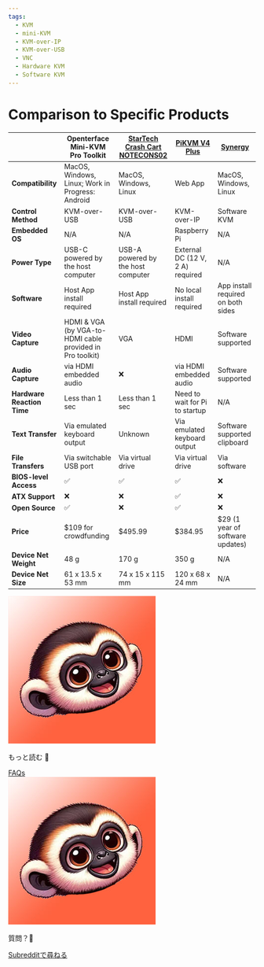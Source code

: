 ```yaml
---
tags:
  - KVM
  - mini-KVM
  - KVM-over-IP
  - KVM-over-USB
  - VNC
  - Hardware KVM
  - Software KVM
---
```


# Comparison to Specific Products

|                        | Openterface Mini-KVM Pro Toolkit                          | [StarTech Crash Cart NOTECONS02](https://www.startech.com/en-us/server-management/notecons02) | [PiKVM V4 Plus](https://cloudfree.shop/product/pikvm-v4-plus/) | [Synergy](https://symless.com/synergy) |
| ---------------------- | --------------------------------------------------------- | --------------------------------------------------------------------------------------------- | -------------------------------------------------------------- | -------------------------------------- |
| **Compatibility**          | MacOS, Windows, Linux; Work in Progress: Android      | MacOS, Windows, Linux                                                                         | Web App                                                        | MacOS, Windows, Linux                  |
| **Control Method**         | KVM-over-USB                                              | KVM-over-USB                                                                                  | KVM-over-IP                                                    | Software KVM                           |
| **Embedded OS**           | N/A                                                       | N/A                                                                                           | Raspberry Pi                                                   | N/A                                    |
| **Power Type**             | USB-C powered by the host computer                        | USB-A powered by the host computer                                                            | External DC (12 V, 2 A) required                                 | N/A                                    |
| **Software**               | Host App install required                                 | Host App install required                                                                     | No local install required                                      | App install required on both sides     |
| **Video Capture**          | HDMI & VGA (by VGA-to-HDMI cable provided in Pro toolkit)  | VGA                                                                                           | HDMI                                                           | Software supported                     |
| **Audio Capture**          | via HDMI embedded audio                                   | ❌                                                                                             | via HDMI embedded audio                                        | Software supported                     |
| **Hardware Reaction Time** | Less than 1 sec                                           | Less than 1 sec                                                                               | Need to wait for Pi to startup                                 | N/A                                    |
| **Text Transfer**          | Via emulated keyboard output                              | Unknown                                                                                       | Via emulated keyboard output                                   | Software supported clipboard           |
| **File Transfers**         | Via switchable USB port                                   | Via virtual drive                                                                             | Via virtual drive                                              | Via software                           |
| **BIOS-level Access**      | ✅                                                         | ✅                                                                                             | ✅                                                              | ❌                                      |
| **ATX Support**            | ❌                                                         | ❌                                                                                             | ✅                                                              | ❌                                      |
| **Open Source**            | ✅                                                         | ❌                                                                                             | ✅                                                              | ❌                                      |
| **Price**                  | $109 for crowdfunding                                     | $495.99                                                                                       | $384.95                                                        | $29 (1 year of software updates)          |
| **Device Net Weight**      | 48 g                                                       | 170 g                                                                                          | 350 g                                                           | N/A                                    |
| **Device Net Size**        | 61 x 13.5 x 53 mm                                         | 74 x 15 x 115 mm                                                                               | 120 x 68 x 24 mm                                                | N/A                                    |


<section class="dialogue-section-white" id="dialogues-section">
    <div class="container">
        <div class="callout-button-container">
            <div class="dialogue-bubble" id="op-bubble">
                <img src="/images/op-avatar.jpg" alt="Avatar" class="avatar" draggable="false">
                <p>もっと読む 📖</p>
                <a href="/faq" class="md-button md-button--primary" id="join-waitlist-button">FAQs</a>
            </div>
            <div class="dialogue-bubble" id="op-bubble">
                <img src="/images/op-avatar.jpg" alt="Avatar" class="avatar" draggable="false">
                <p>質問？🤔</p>
                <a href="https://www.reddit.com/r/Openterface_miniKVM/" class="md-button md-button--primary" id="join-waitlist-button">Subredditで尋ねる</a>
            </div>
        </div>
    </div>
</section>